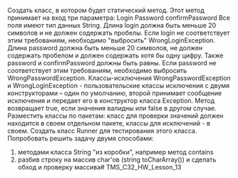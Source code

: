 Создать класс, в котором будет статический метод.
Этот метод принимает на вход три параметра:
Login
Password
confirmPassword
Все поля имеют тип данных String.
Длина login должна быть меньше 20 символов и не должен содержать
пробелы.
Если login не соответствует этим требованиям, необходимо "выбросить" WrongLoginException.
Длина password должна быть меньше 20 символов, не должен содержать пробелом и должен содержать хотя бы одну цифру.
Также password и confirmPassword должны быть равны.
Если password не соответствует этим требованиям, необходимо выбросить WrongPasswordException.
Классы-исключения WrongPasswordException и WrongLoginException - пользовательские
классы исключения с двумя конструкторами – один по умолчанию, второй
принимает сообщение исключения и передает его в конструктор класса Exception.
Метод возвращает true, если значения валидны или false в другом случае.
Разместить классы по пакетам: класс для проверки значений должен находится в своем отдельном пакете, классы для исключений - в своем.
Создать класс Runner для тестирования этого класса.
Попробовать решить задачу двумя способами:
1. методами класса String "из коробки", например метод contains
2. разбив строку на массив char'ов (string toCharArray()) и сделать обход и проверку массива# TMS_C32_HW_Lesson_13
